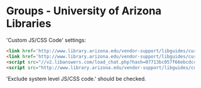 # Groups - University of Arizona Libraries

'Custom JS/CSS Code' settings:

```html
<link href='http://www.library.arizona.edu/vendor-support/libguides/current/dist/ual-styles.css' rel='stylesheet' type='text/css' />
<link href='http://www.library.arizona.edu/vendor-support/libguides/current/dist/ual-guide-styles.css' rel='stylesheet' type='text/css' />
<script src="//v2.libanswers.com/load_chat.php?hash=07713bc057f66ebcdccd4dd1b4a2be3e"></script>
<script src="http://www.library.arizona.edu/vendor-support/libguides/current/dist/groups/ual-archive/ual-archive.js" type="text/javascript"></script>
```

'Exclude system level JS/CSS code.' should be checked.

